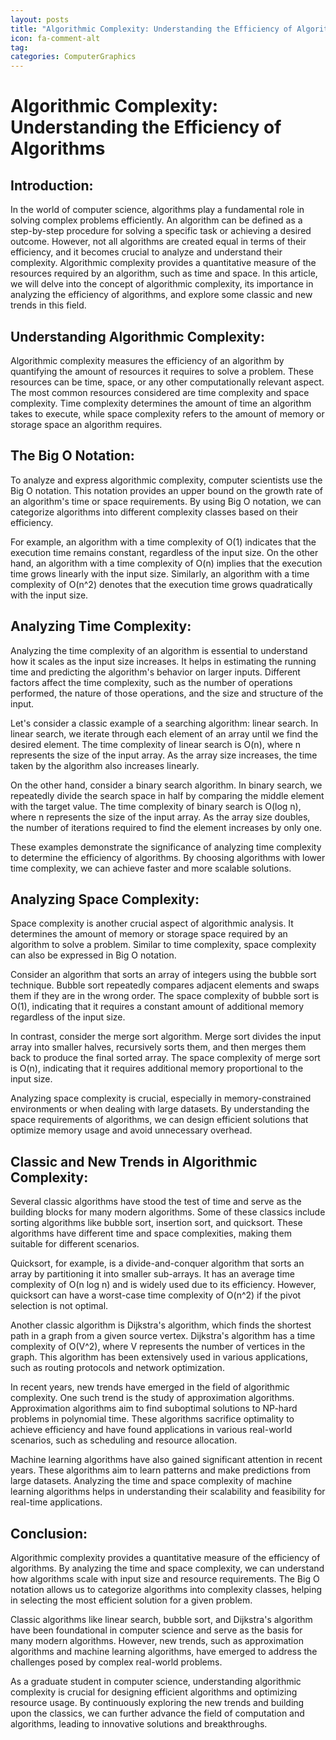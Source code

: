 ```yaml
---
layout: posts
title: "Algorithmic Complexity: Understanding the Efficiency of Algorithms"
icon: fa-comment-alt
tag:      
categories: ComputerGraphics
---
```



# Algorithmic Complexity: Understanding the Efficiency of Algorithms

## Introduction:

In the world of computer science, algorithms play a fundamental role in solving complex problems efficiently. An algorithm can be defined as a step-by-step procedure for solving a specific task or achieving a desired outcome. However, not all algorithms are created equal in terms of their efficiency, and it becomes crucial to analyze and understand their complexity. Algorithmic complexity provides a quantitative measure of the resources required by an algorithm, such as time and space. In this article, we will delve into the concept of algorithmic complexity, its importance in analyzing the efficiency of algorithms, and explore some classic and new trends in this field.

## Understanding Algorithmic Complexity:

Algorithmic complexity measures the efficiency of an algorithm by quantifying the amount of resources it requires to solve a problem. These resources can be time, space, or any other computationally relevant aspect. The most common resources considered are time complexity and space complexity. Time complexity determines the amount of time an algorithm takes to execute, while space complexity refers to the amount of memory or storage space an algorithm requires.

## The Big O Notation:

To analyze and express algorithmic complexity, computer scientists use the Big O notation. This notation provides an upper bound on the growth rate of an algorithm's time or space requirements. By using Big O notation, we can categorize algorithms into different complexity classes based on their efficiency.

For example, an algorithm with a time complexity of O(1) indicates that the execution time remains constant, regardless of the input size. On the other hand, an algorithm with a time complexity of O(n) implies that the execution time grows linearly with the input size. Similarly, an algorithm with a time complexity of O(n^2) denotes that the execution time grows quadratically with the input size.

## Analyzing Time Complexity:

Analyzing the time complexity of an algorithm is essential to understand how it scales as the input size increases. It helps in estimating the running time and predicting the algorithm's behavior on larger inputs. Different factors affect the time complexity, such as the number of operations performed, the nature of those operations, and the size and structure of the input.

Let's consider a classic example of a searching algorithm: linear search. In linear search, we iterate through each element of an array until we find the desired element. The time complexity of linear search is O(n), where n represents the size of the input array. As the array size increases, the time taken by the algorithm also increases linearly.

On the other hand, consider a binary search algorithm. In binary search, we repeatedly divide the search space in half by comparing the middle element with the target value. The time complexity of binary search is O(log n), where n represents the size of the input array. As the array size doubles, the number of iterations required to find the element increases by only one.

These examples demonstrate the significance of analyzing time complexity to determine the efficiency of algorithms. By choosing algorithms with lower time complexity, we can achieve faster and more scalable solutions.

## Analyzing Space Complexity:

Space complexity is another crucial aspect of algorithmic analysis. It determines the amount of memory or storage space required by an algorithm to solve a problem. Similar to time complexity, space complexity can also be expressed in Big O notation.

Consider an algorithm that sorts an array of integers using the bubble sort technique. Bubble sort repeatedly compares adjacent elements and swaps them if they are in the wrong order. The space complexity of bubble sort is O(1), indicating that it requires a constant amount of additional memory regardless of the input size.

In contrast, consider the merge sort algorithm. Merge sort divides the input array into smaller halves, recursively sorts them, and then merges them back to produce the final sorted array. The space complexity of merge sort is O(n), indicating that it requires additional memory proportional to the input size.

Analyzing space complexity is crucial, especially in memory-constrained environments or when dealing with large datasets. By understanding the space requirements of algorithms, we can design efficient solutions that optimize memory usage and avoid unnecessary overhead.

## Classic and New Trends in Algorithmic Complexity:

Several classic algorithms have stood the test of time and serve as the building blocks for many modern algorithms. Some of these classics include sorting algorithms like bubble sort, insertion sort, and quicksort. These algorithms have different time and space complexities, making them suitable for different scenarios.

Quicksort, for example, is a divide-and-conquer algorithm that sorts an array by partitioning it into smaller sub-arrays. It has an average time complexity of O(n log n) and is widely used due to its efficiency. However, quicksort can have a worst-case time complexity of O(n^2) if the pivot selection is not optimal.

Another classic algorithm is Dijkstra's algorithm, which finds the shortest path in a graph from a given source vertex. Dijkstra's algorithm has a time complexity of O(V^2), where V represents the number of vertices in the graph. This algorithm has been extensively used in various applications, such as routing protocols and network optimization.

In recent years, new trends have emerged in the field of algorithmic complexity. One such trend is the study of approximation algorithms. Approximation algorithms aim to find suboptimal solutions to NP-hard problems in polynomial time. These algorithms sacrifice optimality to achieve efficiency and have found applications in various real-world scenarios, such as scheduling and resource allocation.

Machine learning algorithms have also gained significant attention in recent years. These algorithms aim to learn patterns and make predictions from large datasets. Analyzing the time and space complexity of machine learning algorithms helps in understanding their scalability and feasibility for real-time applications.

## Conclusion:

Algorithmic complexity provides a quantitative measure of the efficiency of algorithms. By analyzing the time and space complexity, we can understand how algorithms scale with input size and resource requirements. The Big O notation allows us to categorize algorithms into complexity classes, helping in selecting the most efficient solution for a given problem.

Classic algorithms like linear search, bubble sort, and Dijkstra's algorithm have been foundational in computer science and serve as the basis for many modern algorithms. However, new trends, such as approximation algorithms and machine learning algorithms, have emerged to address the challenges posed by complex real-world problems.

As a graduate student in computer science, understanding algorithmic complexity is crucial for designing efficient algorithms and optimizing resource usage. By continuously exploring the new trends and building upon the classics, we can further advance the field of computation and algorithms, leading to innovative solutions and breakthroughs.